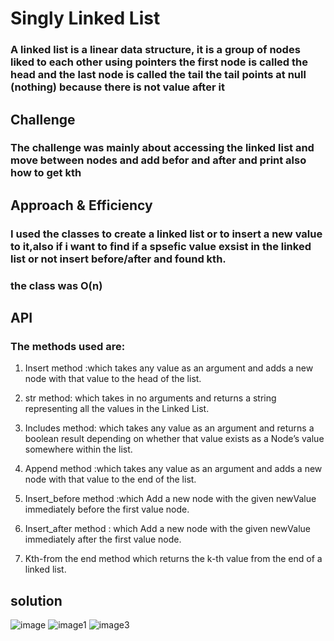 # Singly Linked List
### A linked list is a linear data structure, it is a group of nodes liked to each other using pointers the first node is called the head and the last node is called the tail the tail points at null (nothing) because there is not value after it

## Challenge
### The challenge was mainly about accessing the linked list and move between nodes and add befor and after  and print also how to get kth

## Approach & Efficiency
### I used the classes to create a linked list or to insert a new value to it,also if i want  to find if a spsefic value exsist in the linked list or not  insert before/after and found kth.
### the class was O(n)
## API
### The methods used are:
1. Insert method :which takes any value as an argument and adds a new node with that value to the head of the list.

2. str method: which takes in no arguments and returns a string representing all the values in the Linked List.

3. Includes method: which takes any value as an argument and returns a boolean result depending on whether that value exists as a Node’s value somewhere within the list.
4. Append method :which takes any value as an argument and adds a new node with that value to the end of the list.

5. Insert_before method :which Add a new node with the given newValue immediately before the first value node.

6. Insert_after method :  which Add a new node with the given newValue immediately after the first value node.
7. Kth-from the end method which returns the k-th value from the end of a linked list.
## solution
![image](https://raw.githubusercontent.com/joudi12/data-structures-and-algorithms-python/main/assets/append.jpg)
![image1](https://raw.githubusercontent.com/joudi12/data-structures-and-algorithms-python/main/assets/insert-aftre-before.jpg)
![image3]()




